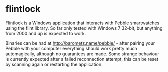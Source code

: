 flintlock
=========

Flintlock is a Windows application that interacts with Pebble smartwatches using the flint library.  So 
far only tested with Windows 7 32-bit, but anything from 2000 and up is expected to work.

Binaries can be had at http://barometz.name/pebble/ - after pairing your Pebble with your computer everything 
should work pretty much automagically, although no guarantees are made.  Some strange behaviour is currently 
expected after a failed reconnection attempt, this can be reset by scanning again or restarting the application.
